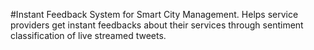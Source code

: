 #Instant Feedback System for Smart City Management.
Helps service providers get instant feedbacks about their services through sentiment classification of live streamed tweets.
